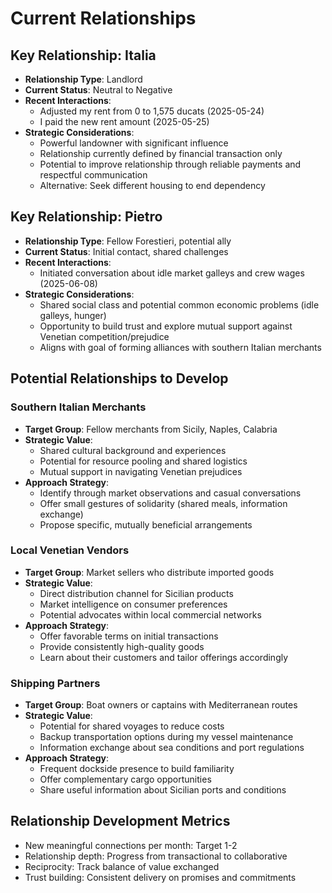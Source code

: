 # Current Relationships

## Key Relationship: Italia
- **Relationship Type**: Landlord
- **Current Status**: Neutral to Negative
- **Recent Interactions**:
  - Adjusted my rent from 0 to 1,575 ducats (2025-05-24)
  - I paid the new rent amount (2025-05-25)
- **Strategic Considerations**:
  - Powerful landowner with significant influence
  - Relationship currently defined by financial transaction only
  - Potential to improve relationship through reliable payments and respectful communication
  - Alternative: Seek different housing to end dependency

## Key Relationship: Pietro
- **Relationship Type**: Fellow Forestieri, potential ally
- **Current Status**: Initial contact, shared challenges
- **Recent Interactions**:
  - Initiated conversation about idle market galleys and crew wages (2025-06-08)
- **Strategic Considerations**:
  - Shared social class and potential common economic problems (idle galleys, hunger)
  - Opportunity to build trust and explore mutual support against Venetian competition/prejudice
  - Aligns with goal of forming alliances with southern Italian merchants

## Potential Relationships to Develop

### Southern Italian Merchants
- **Target Group**: Fellow merchants from Sicily, Naples, Calabria
- **Strategic Value**:
  - Shared cultural background and experiences
  - Potential for resource pooling and shared logistics
  - Mutual support in navigating Venetian prejudices
- **Approach Strategy**:
  - Identify through market observations and casual conversations
  - Offer small gestures of solidarity (shared meals, information exchange)
  - Propose specific, mutually beneficial arrangements

### Local Venetian Vendors
- **Target Group**: Market sellers who distribute imported goods
- **Strategic Value**:
  - Direct distribution channel for Sicilian products
  - Market intelligence on consumer preferences
  - Potential advocates within local commercial networks
- **Approach Strategy**:
  - Offer favorable terms on initial transactions
  - Provide consistently high-quality goods
  - Learn about their customers and tailor offerings accordingly

### Shipping Partners
- **Target Group**: Boat owners or captains with Mediterranean routes
- **Strategic Value**:
  - Potential for shared voyages to reduce costs
  - Backup transportation options during my vessel maintenance
  - Information exchange about sea conditions and port regulations
- **Approach Strategy**:
  - Frequent dockside presence to build familiarity
  - Offer complementary cargo opportunities
  - Share useful information about Sicilian ports and conditions

## Relationship Development Metrics
- New meaningful connections per month: Target 1-2
- Relationship depth: Progress from transactional to collaborative
- Reciprocity: Track balance of value exchanged
- Trust building: Consistent delivery on promises and commitments
